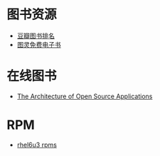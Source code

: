 # 图书资源

* [豆瓣图书排名](https://github.com/lanbing510/DouBanSpider)
* [图灵免费电子书](http://www.ituring.com.cn/book/ebook?sort=free)

# 在线图书

* [The Architecture of Open Source Applications](http://www.aosabook.org/en/index.html)

# RPM

* [rhel6u3 rpms](ftp://ftp.riken.jp/Linux/cern/updates/slc61/x86_64/RPMS/)
